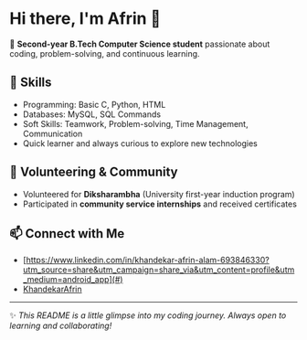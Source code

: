 # Hi there, I'm Afrin 👋  

🌟 **Second-year B.Tech Computer Science student** passionate about coding, problem-solving, and continuous learning.  

## 🚀 Skills  
- Programming: Basic C, Python, HTML  
- Databases: MySQL, SQL Commands  
- Soft Skills: Teamwork, Problem-solving, Time Management, Communication  
- Quick learner and always curious to explore new technologies  




## 🤝 Volunteering & Community  
- Volunteered for **Diksharambha** (University first-year induction program)  
- Participated in **community service internships** and received certificates  

## 📫 Connect with Me  
- [https://www.linkedin.com/in/khandekar-afrin-alam-693846330?utm_source=share&utm_campaign=share_via&utm_content=profile&utm_medium=android_app](#)  
- [KhandekarAfrin](#)  

---
✨ *This README is a little glimpse into my coding journey. Always open to learning and collaborating!*  

